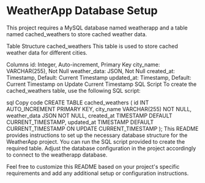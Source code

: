 # WeatherApp Database Setup
This project requires a MySQL database named weatherapp and a table named cached_weathers to store cached weather data.

Table Structure
cached_weathers
This table is used to store cached weather data for different cities.

Columns
id: Integer, Auto-increment, Primary Key
city_name: VARCHAR(255), Not Null
weather_data: JSON, Not Null
created_at: Timestamp, Default: Current Timestamp
updated_at: Timestamp, Default: Current Timestamp on Update Current Timestamp
SQL Script
To create the cached_weathers table, use the following SQL script:

sql
Copy code
CREATE TABLE cached_weathers (
    id INT AUTO_INCREMENT PRIMARY KEY,
    city_name VARCHAR(255) NOT NULL,
    weather_data JSON NOT NULL,
    created_at TIMESTAMP DEFAULT CURRENT_TIMESTAMP,
    updated_at TIMESTAMP DEFAULT CURRENT_TIMESTAMP ON UPDATE CURRENT_TIMESTAMP
);
This README provides instructions to set up the necessary database structure for the WeatherApp project. You can run the SQL script provided to create the required table. Adjust the database configuration in the project accordingly to connect to the weatherapp database.

Feel free to customize this README based on your project's specific requirements and add any additional setup or configuration instructions.
